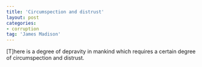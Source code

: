 ```yaml
---
title: 'Circumspection and distrust'
layout: post
categories:
- corruption
tag: 'James Madison'
---
```


\[T\]here is a degree of depravity in mankind which requires a certain degree of circumspection and distrust.
